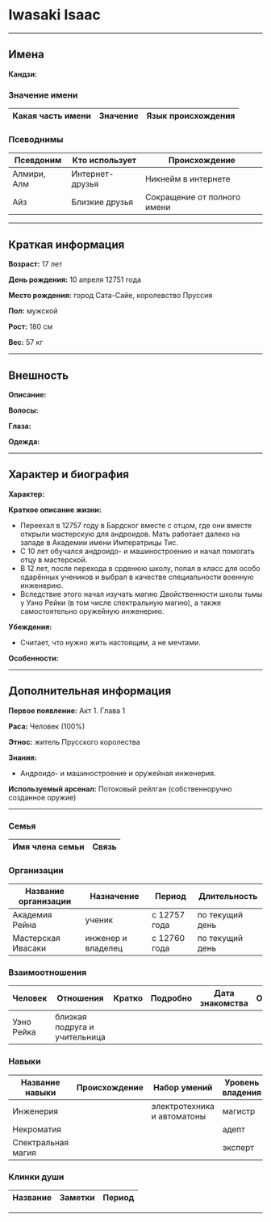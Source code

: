 # Iwasaki Isaac

---

## Имена

**Кандзи:**

### Значение имени

| Какая часть имени | Значение | Язык происхождения |
| ----------------- | -------- | ------------------ |

### Псеводнимы

| Псевдоним   | Кто использует  | Происхождение               |
| ----------- | --------------- | --------------------------- |
| Алмири, Алм | Интернет-друзья | Никнейм в интернете         |
| Айз         | Близкие друзья  | Сокращение от полного имени |

---

## Краткая информация

**Возраст:** 17 лет

**День рождения:** 10 апреля 12751 года

**Место рождения:** город Сата-Сайе, королевство Пруссия

**Пол:** мужской

**Рост:** 180 см

**Вес:** 57 кг

---

## Внешность

**Описание:**

**Волосы:**

**Глаза:**

**Одежда:**

---

## Характер и биография

**Характер:**

**Краткое описание жизни:**
+ Переехал в 12757 году в Бардског вместе с отцом, где они вместе открыли мастерскую для андроидов. Мать работает далеко на западе в Академии имени Императрицы Тис.
+ С 10 лет обучался андроидо- и машиностроению и начал помогать отцу в мастерской.
+ В 12 лет, после перехода в срденюю школу, попал в класс для особо одарённых учеников и выбрал в качестве специальности военную инженерию. 
+ Вследствие этого начал изучать магию Двойственности школы тьмы у Уэно Рейки (в том числе спектральную магию), а также самостоятельно оружейную инженерию.

**Убеждения:**
+ Считает, что нужно жить настоящим, а не мечтами.

**Особенности:**

---

## Дополнительная информация

**Первое появление:** Акт 1. Глава 1

**Раса:** Человек (100%)

**Этнос:** житель Прусского королества

**Знания:** 
+ Андроидо- и машиностроение и оружейная инженерия.

**Используемый арсенал:** Потоковый рейлган (собственноручно созданное оружие)

---

### Семья

| Имя члена семьи | Связь |
| --------------- | ----- |

### Организации

| Название организации | Назначение         | Период       | Длительность    |
| -------------------- | ------------------ | ------------ | --------------- |
| Академия Рейна       | ученик             | с 12757 года | по текущий день |
| Мастерская Ивасаки   | инженер и владелец | с 12760 года | по текущий день |

### Взаимоотношения

| Человек    | Отношения                     | Кратко | Подробно | Дата знакомства | Обстоятельства |
| ---------- | ----------------------------- | ------ | -------- | --------------- | -------------- |
| Уэно Рейка | близкая подруга и учительница |

### Навыки

| Название навыки    | Происхождение | Набор умений                | Уровень владения | Заметки |
| ------------------ | ------------- | --------------------------- | ---------------- | ------- |
| Инженерия          |               | электротехника и автоматоны | магистр          |
| Некроматия         |               |                             | адепт            |
| Спектральная магия |               |                             | эксперт          |

### Клинки души

| Название | Заметки | Период |
| -------- | ------- | ------ |

---
